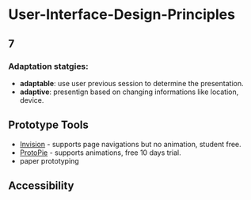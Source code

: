 # User-Interface-Design-Principles

## 7
### Adaptation statgies: 
- **adaptable**: use user previous session to determine the presentation. 
- **adaptive**: presentign based on changing informations like location, device.

## Prototype Tools
- [Invision](https://www.invisionapp.com/) - supports page navigations but no animation, student free.
- [ProtoPie](https://www.protopie.io/) - supports animations, free 10 days trial.
- paper prototyping

## Accessibility
